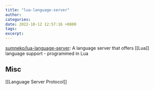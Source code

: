 ```yaml
---
title: "lua-language-server"
author: 
categories: 
date: 2022-10-12 12:57:16 +0800
tags: 
excerpt: 
---
```




[sumneko/lua-language-server](https://github.com/sumneko/lua-language-server): A language server that offers [[Lua]] language support - programmed in Lua








## Misc

[[Language Server Protocol]]



